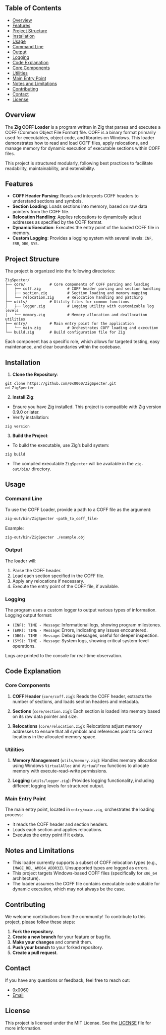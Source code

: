 ## Table of Contents

- [Overview](#overview)
- [Features](#features)
- [Project Structure](#project-structure)
- [Installation](#installation)
- [Usage](#usage)
- [Command Line](#command-line)
- [Output](#output)
- [Logging](#logging)
- [Code Explanation](#code-explanation)
- [Core Components](#core-components)
- [Utilities](#utilities)
- [Main Entry Point](#main-entry-point)
- [Notes and Limitations](#notes-and-limitations)
- [Contributing](#contributing)
- [Contact](#contact)
- [License](#license)


## Overview

The **Zig COFF Loader** is a program written in Zig that parses and executes a COFF (Common Object File Format) file. COFF is a binary format primarily used for executables, object code, and libraries on Windows. This loader demonstrates how to read and load COFF files, apply relocations, and manage memory for dynamic execution of executable sections within COFF files.

This project is structured modularly, following best practices to facilitate readability, maintainability, and extensibility.

## Features

- **COFF Header Parsing**: Reads and interprets COFF headers to understand sections and symbols.
- **Section Loading**: Loads sections into memory, based on raw data pointers from the COFF file.
- **Relocation Handling**: Applies relocations to dynamically adjust addresses as specified by the COFF format.
- **Dynamic Execution**: Executes the entry point of the loaded COFF file in memory.
- **Custom Logging**: Provides a logging system with several levels: `INF`, `ERR`, `DBG`, `SYS`.

## Project Structure

The project is organized into the following directories:

```plaintext
ZigSpecter/
├── core/           # Core components of COFF parsing and loading
│   ├── coff.zig            # COFF header parsing and section handling
│   ├── section.zig         # Section loading and memory mapping
│   └── relocation.zig      # Relocation handling and patching
├── utils/          # Utility files for common functions
│   ├── logger.zig          # Logging utility with customizable log levels
│   └── memory.zig          # Memory allocation and deallocation utilities
├── entry/          # Main entry point for the application
│   └── main.zig            # Orchestrates COFF loading and execution
└── build.zig       # Build configuration file for Zig
```

Each component has a specific role, which allows for targeted testing, easy maintenance, and clear boundaries within the codebase.

## Installation

1. **Clone the Repository**:
```
git clone https://github.com/0x0060/ZigSpecter.git
cd ZigSpecter
```


2. **Install Zig**: 

- Ensure you have [Zig](https://ziglang.org/) installed. This project is compatible with Zig version 0.9.0 or later. 
- Verify installation: 
``` 
zig version 
```
 3. **Build the Project**: 
 - To build the executable, use Zig’s build system: 
```
zig build
```
- The compiled executable `ZigSpecter` will be available in the `zig-out/bin/` directory.

## Usage

### Command Line

To use the COFF Loader, provide a path to a COFF file as the argument:

```bash
zig-out/bin/ZigSpecter <path_to_coff_file>
```

Example:

```bash
zig-out/bin/ZigSpecter ./example.obj
```

### Output

The loader will:
1. Parse the COFF header.
2. Load each section specified in the COFF file.
3. Apply any relocations if necessary.
4. Execute the entry point of the COFF file, if available.

### Logging

The program uses a custom logger to output various types of information. Logging output format:

- `(INF): TIME - Message`: Informational logs, showing program milestones.
- `(ERR): TIME - Message`: Errors, indicating any issues encountered.
- `(DBG): TIME - Message`: Debug messages, useful for deeper inspection.
- `(SYS): TIME - Message`: System logs, showing critical system-level operations.

Logs are printed to the console for real-time observation.

## Code Explanation

### Core Components

1. **COFF Header** (`core/coff.zig`): 
Reads the COFF header, extracts the number of sections, and loads section headers and metadata.

2. **Sections** (`core/section.zig`): 
Each section is loaded into memory based on its raw data pointer and size.

3. **Relocations** (`core/relocation.zig`): 
Relocations adjust memory addresses to ensure that all symbols and references point to correct locations in the allocated memory space.

### Utilities

1. **Memory Management** (`utils/memory.zig`): 
Handles memory allocation using Windows `VirtualAlloc` and `VirtualFree` functions to allocate memory with execute-read-write permissions.

2. **Logging** (`utils/logger.zig`): 
Provides logging functionality, including different logging levels for structured output.

### Main Entry Point

The main entry point, located in `entry/main.zig`, orchestrates the loading process:
- It reads the COFF header and section headers.
- Loads each section and applies relocations.
- Executes the entry point if it exists.

## Notes and Limitations

- This loader currently supports a subset of COFF relocation types (e.g., `IMAGE_REL_AMD64_ADDR32`). Unsupported types are logged as errors.
- This project targets Windows-based COFF files (specifically for `x86_64` architecture).
- The loader assumes the COFF file contains executable code suitable for dynamic execution, which may not always be the case.

## Contributing

We welcome contributions from the community! To contribute to this project, please follow these steps:

1. **Fork the repository**.
2. **Create a new branch** for your feature or bug fix.
3. **Make your changes** and commit them.
4. **Push your branch** to your forked repository.
5. **Create a pull request**.


## Contact

If you have any questions or feedback, feel free to reach out:

- [0x0060](https://0x0060.dev)
- [Email](mailto:ren@0x0060.dev)


## License

This project is licensed under the MIT License. See the [LICENSE](https://github.com/0x0060/ActiBot/blob/main/LICENSE) file for more information.

